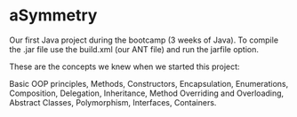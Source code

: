 # aSymmetry

Our first Java project during the bootcamp (3 weeks of Java).
To compile the .jar file use the build.xml (our ANT file) and run the jarfile option.

These are the concepts we knew when we started this project:

Basic OOP principles,
Methods, Constructors, Encapsulation, Enumerations,
Composition, Delegation, Inheritance, Method Overriding and Overloading,
Abstract Classes, Polymorphism, Interfaces, Containers.
